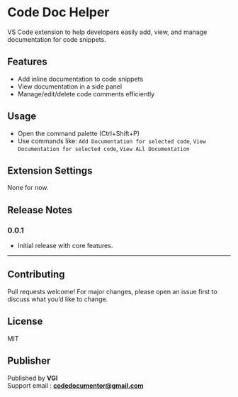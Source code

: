 # Code Doc Helper

VS Code extension to help developers easily add, view, and manage documentation for code snippets.

## Features

- Add inline documentation to code snippets
- View documentation in a side panel
- Manage/edit/delete code comments efficiently

## Usage

- Open the command palette (Ctrl+Shift+P)
- Use commands like: `Add Documentation for selected code`, `View Documentation for selected code`, `View ALl Documentation`

## Extension Settings

None for now.

## Release Notes

### 0.0.1
- Initial release with core features.

---

## Contributing
Pull requests welcome! For major changes, please open an issue first to discuss what you’d like to change.

## License
MIT

## Publisher

Published by **VGI**   
Support email : **codedocumentor@gmail.com**

